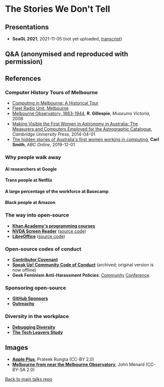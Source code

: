 # The Stories We Don't Tell

## Presentations

- **SeaGL 2021**, 2021-11-05 (not yet uploaded, [transcript](transcript.md))

## Q&A (anonymised and reproduced with permission)

## References

### Computer History Tours of Melbourne

* [Computing in Melbourne: A Historical Tour](https://users.monash.edu/~gfarr/tour/)
* [Fleet Radio Unit, Melbourne](https://en.wikipedia.org/wiki/Fleet_Radio_Unit,_Melbourne)
* [Melbourne Observatory, 1863-1944](https://collections.museumsvictoria.com.au/articles/1634), **R. Gillespie**, *Museums Victoria*, 2008
* [Making Visible the First Women in Astronomy in Australia: The Measurers and Computers Employed for the Astrographic Catalogue](https://www.cambridge.org/core/journals/publications-of-the-astronomical-society-of-australia/article/making-visible-the-first-women-in-astronomy-in-australia-the-measurers-and-computers-employed-for-the-astrographic-catalogue/AD35E9CECEBC784E926D7B8F35E3D4E0), *Cambridge University Press*, 2014-04-01
* [The hidden stories of Australia's first women working in computing](https://www.abc.net.au/news/science/2019-12-01/women-computing-astronomy-technology/11713282), **Carl Smith**, *ABC Online*, 2019-12-01

### Why people walk away

#### AI researchers at Google

#### Trans people at Netflix

#### A large percentage of the workforce at Basecamp

#### Black people at Amazon

### The way into open-source

* [**Khan Academy's programming courses**](https://www.khanacademy.org/computing/computer-programming)
* [**NVDA Screen Reader**](https://www.nvaccess.org/) ([source code](https://github.com/nvaccess/nvda))
* [**LibreOffice**](https://www.libreoffice.org/) ([source code](https://www.libreoffice.org/about-us/source-code/))

### Open-source codes of conduct

* [**Contributor Covenant**](https://www.contributor-covenant.org/)
* [**Speak Up! Community Code of Conduct**](http://web.archive.org/web/20141109123859/http://speakup.io/coc.html) (archived; original version is now offline)
* **Geek Feminism Anti-Harassment Policies**: [Community](https://geekfeminism.wikia.org/wiki/Community_anti-harassment/Policy) [Conference](https://geekfeminism.wikia.org/wiki/Conference_anti-harassment/Policy)

### Sponsoring open-source

* [**GitHub Sponsors**](https://github.com/sponsors)
* [**Outreachy**](https://www.outreachy.org/)

### Diversity in the workplace

* [**Debugging Diversity**](https://debuggingdiversity.com/)
* [**The Tech Leavers Study**](https://www.kaporcenter.org/tech-leavers/)

## Images

* [**Apple Plus**](https://tinyurl.com/tswdt08), Prateek Rungta (CC-BY 2.0)
* [**Melbourne from near the Melbourne Observatory**](https://tinyurl.com/tswdt07), John Menard (CC-BY-SA 2.0)

[Back to main talks repo](https://github.com/lisushka/talks)
